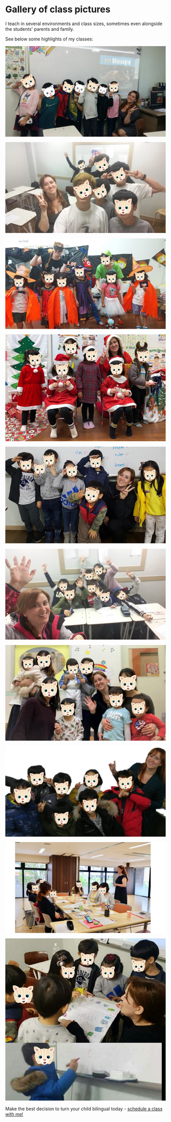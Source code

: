 # Gallery of class pictures

I teach in several environments and class sizes, sometimes even alongside the students' parents and family. 

See below some highlights of my classes:

![](/images/Slide1.JPG)

![](/images/Slide2.JPG)

![](/images/Slide3.JPG)

![](/images/Slide4.JPG)

![](/images/Slide5.JPG)

![](/images/Slide6.JPG)

![](/images/Slide7.JPG)

![](/images/Slide8.JPG)

![](/images/Slide9.JPG)

![](/images/Slide10.JPG)

Make the best decision to turn your child bilingual today - [schedule a class with me!](/contact.html)
